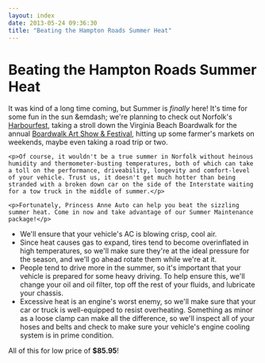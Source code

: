 ```yaml
---
layout: index
date: 2013-05-24 09:36:30
title: "Beating the Hampton Roads Summer Heat"
---
```


<div class="hero-unit">
	<h1 class="page-header">Beating the Hampton Roads Summer Heat</h1>
	<p class="lead">It was kind of a long time coming, but Summer is <em>finally</em> here! It's time for some fun in the sun &emdash; we're planning to check out Norfolk's <a href="http://www.festevents.org/mini-site/norfolk-harborfest">Harbourfest</a>, taking a stroll down the Virginia Beach Boardwalk for the annual <a href="http://virginiamoca.org/outdoor-art-shows/boardwalk-art-show">Boardwalk Art Show &amp; Festival</a>, hitting up some farmer's markets on weekends, maybe even taking a road trip or two.</p>

	<p>Of course, it wouldn't be a true summer in Norfolk without heinous humidity and thermometer-busting temperatures, both of which can take a toll on the performance, driveability, longevity and comfort-level of your vehicle. Trust us, it doesn't get much hotter than being stranded with a broken down car on the side of the Interstate waiting for a tow truck in the middle of summer.</p>

	<p>Fortunately, Princess Anne Auto can help you beat the sizzling summer heat. Come in now and take advantage of our Summer Maintenance package!</p>
</div>
<div class="row">
	<div class="span7">
		<ul>
			<li>We'll ensure that your vehicle's AC is blowing crisp, cool air.</li>
			<li>Since heat causes gas to expand, tires tend to become overinflated in high temperatures, so we'll make sure they're at the ideal pressure for the season, and we'll go ahead rotate them while we're at it.</li>
			<li>People tend to drive more in the summer, so it's important that your vehicle is prepared for some heavy driving. To help ensure this, we'll change your oil and oil filter, top off the rest of your fluids, and lubricate your chassis.</li>
			<li>Excessive heat is an engine's worst enemy, so we'll make sure that your car or truck is well-equipped to resist overheating. Something as minor as a loose clamp can make all the difference, so we'll inspect all of your hoses and belts and check to make sure your vehicle's engine cooling system is in prime condition.</li>
		</ul>
	</div>
	<div class="span5">
		<p>All of this for low price of <strong>$85.95</strong>!</p>
	</div>
</div>




